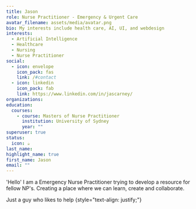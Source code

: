 ```yaml
---
title: Jason
role: Nurse Practitioner - Emergency & Urgent Care
avatar_filename: assets/media/avatar.png
bio: My interests include health care, AI, UI, and webdesign
interests:
  - Artificial Intelligence
  - Healthcare
  - Nursing
  - Nurse Practitioner
social:
  - icon: envelope
    icon_pack: fas
    link: /#contact
  - icon: linkedin
    icon_pack: fab
    link: https://www.linkedin.com/in/jascarney/
organizations: 
education:
  courses:
    - course: Masters of Nurse Practitioner
      institution: University of Sydney
      year: ""
superuser: true
status:
  icon: ☕️
last_name: 
highlight_name: true
first_name: Jason
email: ""
---
```

'Hello' I am a Emergency Nurse Practitioner trying to develop a resource for fellow NP's. Creating a place where we can learn, create and collaborate. 

Just a guy who likes to help 
{style="text-align: justify;"}
